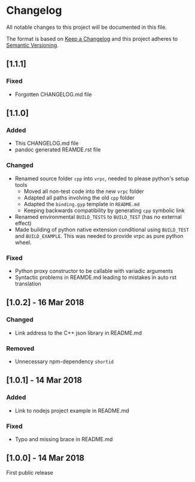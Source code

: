 # Changelog
All notable changes to this project will be documented in this file.

The format is based on [Keep a Changelog](http://keepachangelog.com/en/1.0.0/)
and this project adheres to [Semantic Versioning](http://semver.org/spec/v2.0.0.html).

## [1.1.1]

### Fixed

- Forgotten CHANGELOG.md file

## [1.1.0]

### Added

- This CHANGELOG.md file
- pandoc generated REAMDE.rst file


### Changed

- Renamed source folder `cpp` into `vrpc`, needed to please python's setup tools
  - Moved all non-test code into the new `vrpc` folder
  - Adapted all paths involving the old `cpp` folder
  - Adapted the `binding.gyp` template in `README.md`
  - Keeping backwards compatibility by generating `cpp` symbolic link
- Renamed environmental `BUILD_TESTS` to `BUILD_TEST` (has no external effect)
- Made building of python native extension conditional
  using `BUILD_TEST` and `BUILD_EXAMPLE`. This was needed to provide vrpc as
  pure python wheel.

### Fixed

- Python proxy constructor to be callable with variadic arguments
- Syntactic problems in REAMDE.md leading to mistakes in auto rst translation


## [1.0.2] - 16 Mar 2018

### Changed

- Link address to the C++ json library in README.md

### Removed

- Unnecessary npm-dependency `shortid`



## [1.0.1] - 14 Mar 2018

### Added

- Link to nodejs project example in README.md

### Fixed

- Typo and missing brace in README.md



## [1.0.0] - 14 Mar 2018

First public release

